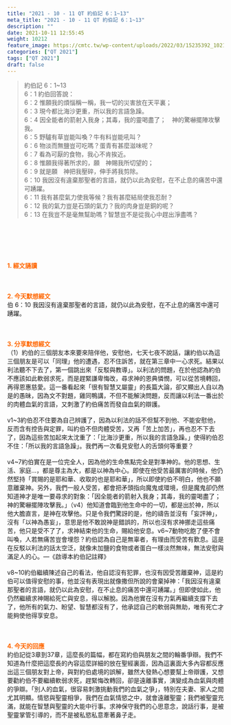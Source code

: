 ```yaml
---
title: "2021 - 10 - 11 QT 約伯記 6：1~13"
meta_title: "2021 - 10 - 11 QT 約伯記 6：1~13"
description: ""
date: 2021-10-11 12:55:45
weight: 10212
feature_image: https://cmtc.tw/wp-content/uploads/2022/03/15235392_10211799862337740_180693556567566654_o-1.webp
categories: ["QT 2021"]
tags: ["QT 2021"]
draft: false
---
```


<blockquote>約伯記 6：1~13<br />
6：1 約伯回答說：<br />
6：2 惟願我的煩惱稱一稱，我一切的災害放在天平裏；<br />
6：3 現今都比海沙更重，所以我的言語急躁。<br />
6：4 因全能者的箭射入我身；其毒，我的靈喝盡了；　神的驚嚇擺陣攻擊我。<br />
6：5 野驢有草豈能叫喚？牛有料豈能吼叫？<br />
6：6 物淡而無鹽豈可吃嗎？蛋青有甚麼滋味呢？<br />
6：7 看為可厭的食物，我心不肯挨近。<br />
6：8 惟願我得著所求的，願　神賜我所切望的；<br />
6：9 就是願　神把我壓碎，伸手將我剪除。<br />
6：10 我因沒有違棄那聖者的言語，就仍以此為安慰，在不止息的痛苦中還可踴躍。<br />
6：11 我有甚麼氣力使我等候？我有甚麼結局使我忍耐？<br />
6：12 我的氣力豈是石頭的氣力？我的肉身豈是銅的呢？<br />
6：13 在我豈不是毫無幫助嗎？智慧豈不是從我心中趕出淨盡嗎？</blockquote><br />
&nbsp;<br />
<br />
&nbsp;<br />
<br />
<span style="color: #ff6600;"><strong>1. </strong><strong>經文誦讀</strong></span><br />
<br />
<span style="color: #ff6600;"><strong> </strong></span><br />
<br />
<span style="color: #ff6600;"><strong>2. 今天默想</strong><strong>經文<br />
</strong></span>伯 6：10 我因沒有違棄那聖者的言語，就仍以此為安慰，在不止息的痛苦中還可踴躍。<br />
<br />
&nbsp;<br />
<br />
<span style="color: #ff6600;"><strong>3. 分享默想經文<br />
</strong></span>（1）約伯的三個朋友本來要來陪伴他，安慰他，七天七夜不說話，讓約伯以為這三個朋友是可以「同理」他的遭遇，忍不住訴苦，就在第三章中一心求死。結果以利法聽不下去了，第一個跳出來「反駁與教導」。以利法的問題，在於他認為約伯不應該如此軟弱求死，而是趕緊謙卑悔改，尋求神的恩典憐憫，可以從苦境轉回，再得恩惠慈愛。這一番看起來「很有智慧又屬靈」的長篇大論，卻又顯出人自以為是的愚昧，因為文不對題，雞同鴨講，不但不能解決問題，反而讓以利法一番出於的肉體血氣的言語，又刺激了約伯痛苦而發自血氣的辯護。<br />
<br />
v1~3約伯忍不住要為自己辨護了，因為以利法的話不但幫不到他、不能安慰他，反而含有控告與定罪，叫約伯不但肉體受苦，又再「苦上加苦」，再也忍不下去了，因為這些苦加起來太沈重了：「比海沙更重，所以我的言語急躁。」使得約伯忍不住：「所以我的言語急躁」。我們再一次看見安慰人的舌頭何等重要？<br />
<br />
v4~7約伯實在是一位完全人，因為他的生命焦點完全是對準神的。他的思想、生活、家庭…，都是尊主為大，都是以神為中心。即使在他受苦最厲害的時候，他仍然堅持「賞賜的是耶和華、收取的也是耶和華」，所以即使約伯不明白，他也不願意離棄神。另外，我們一般人受苦，都會把矛頭指向魔鬼或環境，但是魔鬼卻仍然知道神才是唯一要尋求的對象：「因全能者的箭射入我身；其毒，我的靈喝盡了；　神的驚嚇擺陣攻擊我。」（v4）他知道會臨到他生命中的一切，都是出於神，所以他大膽直言，是神在攻擊他。只是令我們驚訝的是，他的禱告並沒有「妄評神」，沒有「以神為愚妄」，意思是他不敢說神是錯誤的，所以也沒有求神挪走這些痛苦，他只是受不了了，求神結束他的生命，賜給他安息。v6~7動物吃飽了便不會叫喚，人若無痛苦豈會埋怨？約伯認為自己是無辜者，有理由而受苦有歎息。這是在反駁以利法的話太空泛，就像未加鹽的食物或者蛋白一樣淡然無味，無法安慰與滿足人的心。—《啟導本約伯記註釋》<br />
<br />
v8~10約伯繼續陳述自己的看法，他自認沒有犯罪，也沒有因受苦離棄神，這是約伯可以值得安慰的事，他並沒有表現出就像撒但所說的會棄掉神：「我因沒有違棄那聖者的言語，就仍以此為安慰，在不止息的痛苦中還可踴躍。」但即使如此，他仍然繼續求神賜給死亡與安息，得以解脫。因為他實在沒有力氣再繼續支撐下去了，他所有的氣力、盼望、智慧都沒有了，他承認自己的軟弱與無助，唯有死亡才能夠使他得享安息。<br />
<br />
&nbsp;<br />
<br />
<span style="color: #ff6600;"><strong>4. 今天的回應<br />
</strong></span>約伯記從3章到37章，這麼長的篇幅，都在寫約伯與朋友之間的輪番爭辯。我們不知道為什麼把這麼長的內容這麼詳細的放在聖經裏面，因為這裏面大多內容都反應出這三個朋友對上帝，與對約伯處境的誤解，雖然大發熱心想要幫上帝辯護，又想要勸約伯不要繼續軟弱求死，趕緊悔改轉回，卻是遠離事實，演變成為血氣與肉體的爭辯。「別人的血氣，很容易刺激挑動我們的血氣之爭」，特別在夫妻、家人之間尤其明顯。情慾與聖靈相爭，我們在血氣情慾之中，就會遠離聖靈；我們被聖靈充滿，就能在智慧與聖靈的大能中行事。求神保守我們的心思意念，說話行事，是被聖靈掌管引導的，而不是被私慾私意牽著鼻子走。<br />
<br />
&nbsp;
        